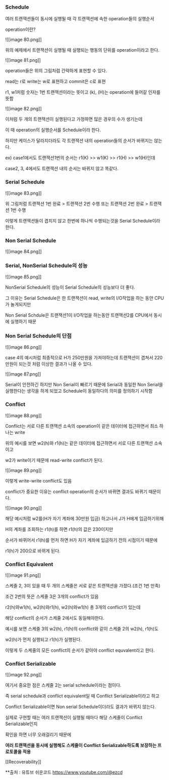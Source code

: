  

### Schedule

여러 트랜잭션들이 동시에 실행될 때 각 트랜잭션에 속한 operation들의 실행순서

  

operation이란?

![[image 80.png]]

위의 예제에서 트랜잭션이 실행될 때 실행되는 행동의 단위를 operation이라고 한다.

  

![[image 81.png]]

operation들은 위의 그림처럼 간략하게 표현할 수 있다.

read는 r로 write는 w로 표현하고 commit은 c로 표현

r1, w1처럼 숫자는 1번 트랜잭션이라는 뜻이고 (k), (H)는 operation에 들어갈 인자를 뜻함

  

![[image 82.png]]

이처럼 두 개의 트랜잭션이 실행된다고 가정하면 많은 경우의 수가 생기는데

이 때 operation의 실행순서를 Schedule이라 한다.

하지만 케이스가 달라지더라도 각 트랜잭션 내의 operation들의 순서가 바뀌지는 않는다.

ex) case1에서도 트랜잭션1번의 순서는 r1(K) >> w1(K) >> r1(H) >> w1(H)인데

case2, 3, 4에서도 트랜잭션 내의 순서는 바뀌지 않고 똑같다.

  

### Serial Schedule

![[image 83.png]]

위 그림처럼 트랜잭션 1번 완료 > 트랜잭션 2번 수행 또는 트랜잭션 2번 완료 > 트랜잭션 1번 수행

이렇게 트랜잭션들이 겹치지 않고 한번에 하나씩 수행되는것을 Serial Schedule이라한다.

  

### Non Serial Schedule

![[image 84.png]]

  

### Serial, NonSerial Schedule의 성능

![[image 85.png]]

NonSerial Schedule의 성능이 Serial Schedule의 성능보다 더 좋다.

그 이유는 Serial Schedule은 한 트랜잭션이 read, write의 I/O작업을 하는 동안 CPU가 놀게되지만

Non Serial Schdule은 트랜잭션1이 I/O작업을 하는동안 트랜잭션2를 CPU에서 동시에 실행하기 때문

  

### Non Serial Schedule의 단점

![[image 86.png]]

case 4의 예시처럼 최종적으로 H가 250만원을 가져야하는데 트랜잭션이 겹쳐서 220만원이 되는것 처럼 이상한 결과가 나올 수 있다.

  

  

  

![[image 87.png]]

Serial이 안전하긴 하지만 Non Serial이 빠르기 때문에 Serial과 동일한 Non Serial을 실행한다는 생각을 하게 되었고 Schedule이 동일하다의 의미를 정의하기 시작함

  

### Conflict

![[image 88.png]]

Conflict는 서로 다른 트랜잭션 소속의 operation이 같은 데이터에 접근하면서 최소 하나는 write

위의 예시를 보면 w2(h)와 r1(h)는 같은 데이터에 접근하면서 서로 다른 트랜잭션 소속이고

w2가 write이기 때문에 read-write conflict가 된다.

  

![[image 89.png]]

이렇게 write-write conflict도 있음

  

conflict가 중요한 이유는 conflict operation의 순서가 바뀌면 결과도 바뀌기 때문이다.

![[image 90.png]]

해당 예시처럼 w2를(H가 자기 계좌에 30만원 입금) 하고나서 J가 H에게 입금하기위해

H의 계좌를 조회하는 r1(h)를 하면 r1(h)의 값은 230이지만

순서가 바뀌어서 r1(h)를 먼저 하면 H가 자기 계좌에 입금하기 전의 시점이기 때문에

r1(h)가 200으로 바뀌게 된다.

  

### Conflict Equivalent

![[image 91.png]]

스케줄 2, 3이 있을 때 두 개의 스케줄은 서로 같은 트랜잭션을 가졌다.(조건 1번 만족)

  

조건 2번의 뜻은 스케줄 3은 3개의 conflict가 있음

r2(h)와w1(h), w2(h)와r1(h), w2(h)와w1(h) 총 3개의 conflict가 있는데

해당 conflict의 순서가 스케줄 2에서도 동일해야한다.

예시를 보면 스케줄 3의 w2(h), r1(h)의 conflict와 같이 스케줄 2의 w2(h), r1(h)도

w2(h)가 먼저 실행되고 r1(h)가 실행된다.

이렇게 두 스케줄의 모든 conflict의 순서가 같아야 conflict equvalent라고 한다.

  

### Conflict Serializable

![[image 92.png]]

여기서 중요한 점은 스케줄 2는 serial schedule이라는 점이다.

즉 serial schedule과 conflict equivalent일 때 Conflict Serializable이라고 하고

Conflict Serializable이면 Non serial Schedule이더라도 결과가 바뀌지 않는다.

  

  

실제로 구현할 때는 여러 트랜잭션이 실행될 때마다 해당 스케줄이 Conflict Serializable인지

확인을 하면 너무 오래걸리기 때문에

**여러 트랜잭션을 동시에 실행해도 스케줄이 Conflict Serializable하도록 보장하는 프로토콜을 적용**

  

[[Recoverability]]



**출처 : 유튜브 쉬운코드 https://www.youtube.com/@ezcd